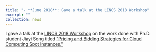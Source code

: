 ```yaml
---
title: "- **June 2018**: Gave a talk at the LINCS 2018 Workshop"
excerpt: ""
collection: news
---
```


I gave a talk at the [LINCS 2018 Workshop](https://www.lincs.fr/events/2018-lincs-workshop/) on the work done with Ph.D. student Jiayi Song titled 
["Pricing and Bidding Strategies for Cloud Computing Spot Instances."](https://www.dropbox.com/s/ua6aajx39e5m0ox/Spot_Pricing_LINCS_June2018.pdf?dl=0)